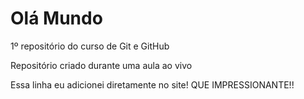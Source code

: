 # Olá Mundo
 1º repositório do curso de Git e GitHub

Repositório criado durante uma aula ao vivo

Essa linha eu adicionei diretamente no site!  QUE IMPRESSIONANTE!!
